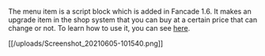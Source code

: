 The menu item is a script block which is added in Fancade 1.6. It makes an upgrade item in the shop system that you can buy at a certain price that can change or not. To learn how to use it, you can see [here](https://www.fancade.com/wiki/How%20to%20use%20the%20shop%20system.md).

[[/uploads/Screenshot_20210605-101540.png]]